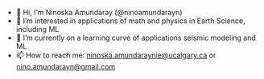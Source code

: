 - 👋 Hi, I’m Ninoska Amundaray (@ninoamundarayn)
- 👀 I’m interested in applications of math and physics in Earth Science, including ML
- 🌱 I’m currently on a learning curve of applications seismic modeling and ML
- 📫 How to reach me: ninoska.amundaraynie@ucalgary.ca or nino.amundarayn@gmail.com

<!---
ninoamundarayn/ninoamundarayn is a ✨ special ✨ repository because its `README.md` (this file) appears on your GitHub profile.
You can click the Preview link to take a look at your changes.
--->
